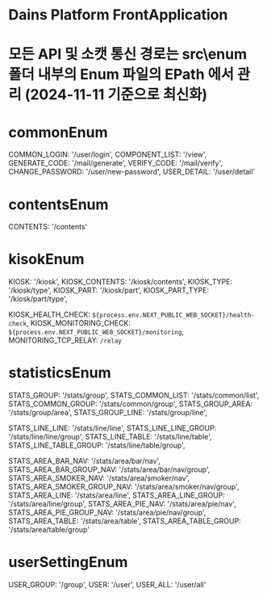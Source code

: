 # Dains Platform FrontApplication

# 모든 API 및 소캣 통신 경로는 src\enum 폴더 내부의 Enum 파일의 EPath 에서 관리 (2024-11-11 기준으로 최신화)

# commonEnum

COMMON_LOGIN: '/user/login',
COMPONENT_LIST: '/view',
GENERATE_CODE: '/mail/generate',
VERIFY_CODE: '/mail/verify',
CHANGE_PASSWORD: '/user/new-password',
USER_DETAIL: '/user/detail'

# contentsEnum

CONTENTS: '/contents'

# kisokEnum

KIOSK: '/kiosk',
KIOSK_CONTENTS: '/kiosk/contents',
KIOSK_TYPE: '/kiosk/type',
KIOSK_PART: '/kiosk/part',
KIOSK_PART_TYPE: '/kiosk/part/type',

KIOSK_HEALTH_CHECK: `${process.env.NEXT_PUBLIC_WEB_SOCKET}/health-check`,
KIOSK_MONITORING_CHECK: `${process.env.NEXT_PUBLIC_WEB_SOCKET}/monitoring`,
MONITORING_TCP_RELAY: `/relay`

# statisticsEnum

STATS_GROUP: '/stats/group',
STATS_COMMON_LIST: '/stats/common/list',
STATS_COMMON_GROUP: '/stats/common/group',
STATS_GROUP_AREA: '/stats/group/area',
STATS_GROUP_LINE: '/stats/group/line',

STATS_LINE_LINE: '/stats/line/line',
STATS_LINE_LINE_GROUP: '/stats/line/line/group',
STATS_LINE_TABLE: '/stats/line/table',
STATS_LINE_TABLE_GROUP: '/stats/line/table/group',

STATS_AREA_BAR_NAV: '/stats/area/bar/nav',
STATS_AREA_BAR_GROUP_NAV: '/stats/area/bar/nav/group',
STATS_AREA_SMOKER_NAV: '/stats/area/smoker/nav',
STATS_AREA_SMOKER_GROUP_NAV: '/stats/area/smoker/nav/group',
STATS_AREA_LINE: '/stats/area/line',
STATS_AREA_LINE_GROUP: '/stats/area/line/group',
STATS_AREA_PIE_NAV: '/stats/area/pie/nav',
STATS_AREA_PIE_GROUP_NAV: '/stats/area/pie/nav/group',
STATS_AREA_TABLE: '/stats/area/table',
STATS_AREA_TABLE_GROUP: '/stats/area/table/group'

# userSettingEnum

USER_GROUP: '/group',
USER: '/user',
USER_ALL: '/user/all'
